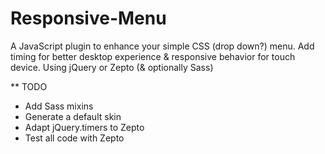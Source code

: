 Responsive-Menu
===============

A JavaScript plugin to enhance your simple CSS (drop down?) menu. Add timing for better desktop experience &amp; responsive behavior for touch device. Using jQuery or Zepto (&amp; optionally Sass)

** TODO

* Add Sass mixins
* Generate a default skin
* Adapt jQuery.timers to Zepto
* Test all code with Zepto